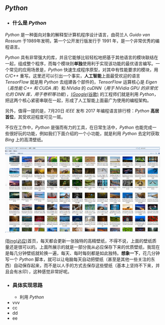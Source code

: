 ## _Python_
* ### 什么是 _Python_
_Python_ 是一种面向对象的解释型计算机程序设计语言，由荷兰人 _Guido van Rossum_ 于1989年发明，第一个公开发行版发行于 1991 年，是一个非常优秀的编程语言。

_Python_ 具有非常强大的库，并且它能够比较轻松地把基于其他语言的模块联结在一起，组成整个程序，而每个模块则**单独**使用利于实现该功能的最优语言编写。一个常见的应用场景是，_Python_ 快速生成程序原型，对其中有性能要求的模块，用 _C/C++_ 重写。这里还可以引出一个事实，**人工智能**上面最受欢迎的语言 _TensorFlow_ 就是用 _Python_ 去组建各个部件的，_TensorFlow_ 运算核心是 _Eigen_（_高性能 C++ 和 CUDA 库_）和 _NVidia_ 的 _cuDNN_（_用于 NVidia GPU 的非常优化的 DNN 库，用于卷积等功能_），[(_Google_(谷歌)](www.google.com) 的工程师们就是利用 _Python_，把这两个核心紧密串联在一起，形成了人工智能上面最广为使用的编程架构。

另外，值得一提的是，7月20日 _IEEE_ 发布 2017 年编程语言排行榜：_Python_ **高居首位**，其受欢迎程度可见一斑。

不仅在工作中，_Python_ 是强而有力的工具，在日常生活中，_Python_ 也能完成一些很好玩的功能，例如我们下面介绍的一个小功能，就是利用 _Python_ 去定时获取 _Bing_ 上的高清壁纸。

![xxx](https://raw.githubusercontent.com/DeepAIExpert/Articles/master/Article1/python_pic1.PNG)

[(Bing(必应)](www.bing.com)首页，每天都会更新一张独特的高精壁纸，不得不说，上面的壁纸质量还是很可以的。上面所展示的就是一部分我从必应保存下来的优质壁纸，我现在是每几分钟壁纸就轮换一遍，每天、每时每刻都是如此独特。**想象一下**，花几分钟写一个 _Python_ 脚本，就可以让电脑每天自动把壁纸（甚至是其他一些关注的东西）自动保存起来，而不是以人手的方式去保存这些壁纸（基本上坚持不下来，并且会有水印），这种感觉非常好呢。 

* ### 具体实现思路
  * 利用 _Python_ 
* vvv
 * cc
  * dd
   * ee



